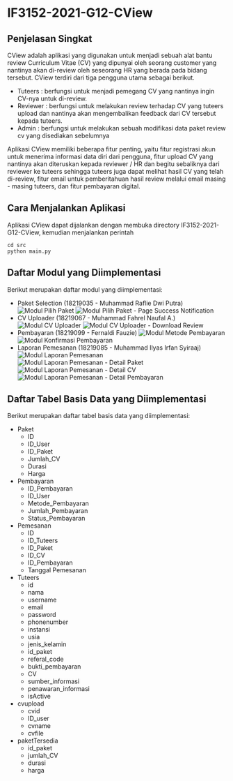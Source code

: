 # IF3152-2021-G12-CView
## Penjelasan Singkat
CView adalah aplikasi yang digunakan untuk menjadi sebuah alat bantu review Curriculum Vitae (CV) yang dipunyai oleh seorang customer yang nantinya akan di-review oleh seseorang HR yang berada pada bidang tersebut. CView terdiri dari tiga pengguna utama sebagai berikut.
- Tuteers : berfungsi untuk menjadi pemegang CV yang nantinya ingin CV-nya untuk di-review.
- Reviewer : berfungsi untuk melakukan review terhadap CV yang tuteers upload dan nantinya akan mengembalikan feedback dari CV tersebut kepada tuteers.
- Admin : berfungsi untuk melakukan sebuah modifikasi data paket review cv yang disediakan sebelumnya

Aplikasi CView memiliki beberapa fitur penting, yaitu fitur registrasi akun untuk menerima informasi data diri dari pengguna, fitur upload CV yang nantinya akan diteruskan kepada reviewer / HR dan begitu sebaliknya dari reviewer ke tuteers sehingga tuteers juga dapat melihat hasil CV yang telah di-review, fitur email untuk pemberitahuan hasil review melalui email masing - masing tuteers, dan fitur pembayaran digital.

## Cara Menjalankan Aplikasi
Aplikasi CView dapat dijalankan dengan membuka directory IF3152-2021-G12-CView, kemudian menjalankan perintah
```
cd src
python main.py
```
## Daftar Modul yang Diimplementasi
Berikut merupakan daftar modul yang diimplementasi:
- Paket Selection (18219035 - Muhammad Raflie Dwi Putra)
![Modul Pilih Paket](https://gitlab.informatika.org/wpo9nine/if3152-2021-g12-cview/-/raw/main/doc/pilihPaket_Interface.png)
![Modul Pilih Paket - Page Success Notification](https://gitlab.informatika.org/wpo9nine/if3152-2021-g12-cview/-/raw/main/doc/pilihPaketBerhasil_Interface.png)
- CV Uploader (18219067 - Muhammad Fahrel Naufal A.)
![Modul CV Uploader](https://gitlab.informatika.org/wpo9nine/if3152-2021-g12-cview/-/raw/main/doc/CVUploaderInterface.PNG)
![Modul CV Uploader - Download Review](https://gitlab.informatika.org/wpo9nine/if3152-2021-g12-cview/-/raw/main/doc/CVUploaderReviewDownloadInterface.PNG)
- Pembayaran (18219099 - Fernaldi Fauzie)
![Modul Metode Pembayaran](https://gitlab.informatika.org/wpo9nine/if3152-2021-g12-cview/-/raw/main/doc/metodePembayaranInterface.png)
![Modul Konfirmasi Pembayaran](https://gitlab.informatika.org/wpo9nine/if3152-2021-g12-cview/-/raw/main/doc/konfirmasiPembayaranInterface.png)
- Laporan Pemesanan (18219085 - Muhammad Ilyas Irfan Syiraaj)
![Modul Laporan Pemesanan](https://gitlab.informatika.org/wpo9nine/if3152-2021-g12-cview/-/raw/main/doc/laporanPemesananInterface.PNG)
![Modul Laporan Pemesanan - Detail Paket](https://gitlab.informatika.org/wpo9nine/if3152-2021-g12-cview/-/raw/main/doc/detailPaketInterface.PNG)
![Modul Laporan Pemesanan - Detail CV](https://gitlab.informatika.org/wpo9nine/if3152-2021-g12-cview/-/raw/main/doc/detailCVInterface.PNG)
![Modul Laporan Pemesanan - Detail Pembayaran](https://gitlab.informatika.org/wpo9nine/if3152-2021-g12-cview/-/raw/main/doc/detailPembayaranInterface.PNG)

## Daftar Tabel Basis Data yang Diimplementasi
Berikut merupakan daftar tabel basis data yang diimplementasi:
- Paket
  - ID
  - ID_User
  - ID_Paket
  - Jumlah_CV
  - Durasi
  - Harga
- Pembayaran
  - ID_Pembayaran
  - ID_User
  - Metode_Pembayaran
  - Jumlah_Pembayaran
  - Status_Pembayaran
- Pemesanan
  - ID
  - ID_Tuteers
  - ID_Paket
  - ID_CV
  - ID_Pembayaran
  - Tanggal Pemesanan
- Tuteers
  - id
  - nama
  - username
  - email
  - password
  - phonenumber
  - instansi
  - usia
  - jenis_kelamin
  - id_paket
  - referal_code
  - bukti_pembayaran
  - CV
  - sumber_informasi
  - penawaran_informasi
  - isActive
- cvupload
  - cvid
  - ID_user
  - cvname
  - cvfile
- paketTersedia
  - id_paket
  - jumlah_CV
  - durasi
  - harga
